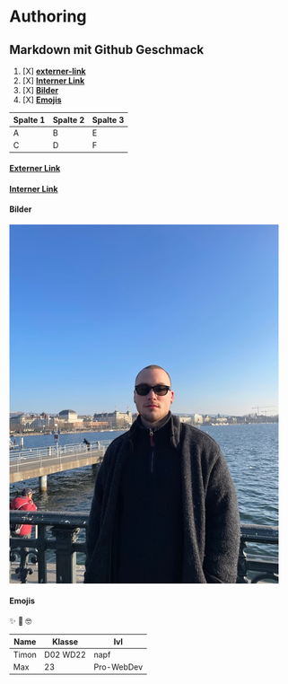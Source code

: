 # Authoring
## Markdown mit Github Geschmack

1. [X] [**externer-link**](#externer-link)
2. [X] [**Interner Link**](#interner-link)
3. [X] [**Bilder**](#bilder)
4. [X] [**Emojis**](#emojis)

|Spalte 1|Spalte 2|Spalte 3|
|--------|--------|--------|
|    A   |    B   |    E   |
|    C   |    D   |    F   |

#### [Externer Link](www.google.com)

#### [Interner Link](./image)

#### Bilder
![bild](./image/timon_in_zueri.jpg)

#### Emojis

:sparkles: :boxing_glove: :nerd_face:

Name    |Klasse  |lvl 
--------|--------|--------
Timon   |D02 WD22|napf   
Max     |   23   |Pro-WebDev

    

